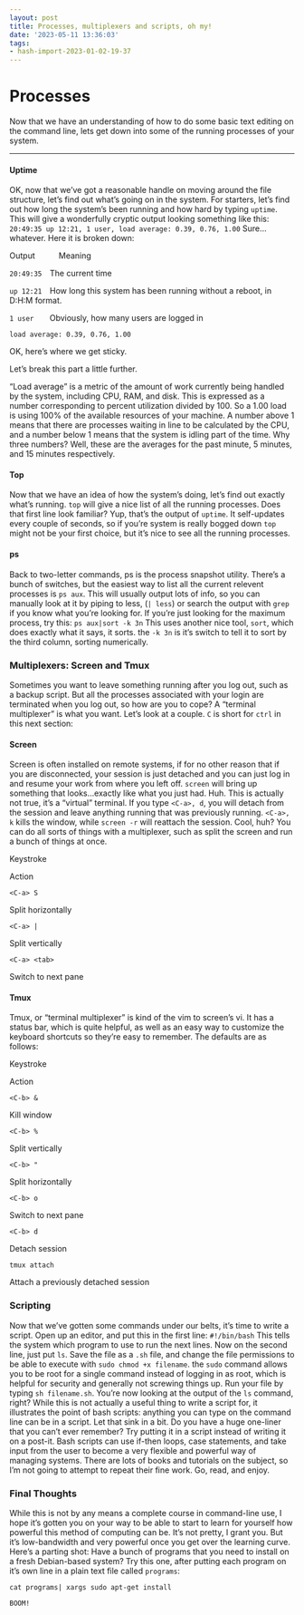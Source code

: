 ```yaml
---
layout: post
title: Processes, multiplexers and scripts, oh my!
date: '2023-05-11 13:36:03'
tags:
- hash-import-2023-01-02-19-37
---
```


# 

# Processes

Now that we have an understanding of how to do some basic text editing on the command line, lets get down into some of the running processes of your system.

* * *

#### Uptime

OK, now that we’ve got a reasonable handle on moving around the file structure, let’s find out what’s going on in the system. For starters, let’s find out how long the system’s been running and how hard by typing `uptime`. This will give a wonderfully cryptic output looking something like this: `20:49:35 up 12:21, 1 user, load average: 0.39, 0.76, 1.00` Sure…whatever. Here it is broken down:

Output   Meaning

`20:49:35` The current time

`up 12:21` How long this system has been running without a reboot, in D:H:M format.

`1 user`  Obviously, how many users are logged in

`load average: 0.39, 0.76, 1.00`

OK, here’s where we get sticky.

Let’s break this part a little further.

“Load average” is a metric of the amount of work currently being handled by the system, including CPU, RAM, and disk. This is expressed as a number corresponding to percent utilization divided by 100. So a 1.00 load is using 100% of the available resources of your machine. A number above 1 means that there are processes waiting in line to be calculated by the CPU, and a number below 1 means that the system is idling part of the time. Why three numbers? Well, these are the averages for the past minute, 5 minutes, and 15 minutes respectively.

#### Top

Now that we have an idea of how the system’s doing, let’s find out exactly what’s running. `top` will give a nice list of all the running processes. Does that first line look familiar? Yup, that’s the output of `uptime`. It self-updates every couple of seconds, so if you’re system is really bogged down `top` might not be your first choice, but it’s nice to see all the running processes.

#### ps

Back to two-letter commands, ps is the process snapshot utility. There’s a bunch of switches, but the easiest way to list all the current relevent processes is `ps aux`. This will usually output lots of info, so you can manually look at it by piping to less, (`| less`) or search the output with `grep` if you know what you’re looking for. If you’re just looking for the maximum process, try this: `ps aux|sort -k 3n` This uses another nice tool, `sort`, which does exactly what it says, it sorts. the `-k 3n` is it’s switch to tell it to sort by the third column, sorting numerically.

### Multiplexers: Screen and Tmux

Sometimes you want to leave something running after you log out, such as a backup script. But all the processes associated with your login are terminated when you log out, so how are you to cope? A “terminal multiplexer” is what you want. Let’s look at a couple. `C` is short for `ctrl` in this next section:

#### Screen

Screen is often installed on remote systems, if for no other reason that if you are disconnected, your session is just detached and you can just log in and resume your work from where you left off. `screen` will bring up something that looks…exactly like what you just had. Huh. This is actually not true, it’s a “virtual” terminal. If you type `<C-a>, d`, you will detach from the session and leave anything running that was previously running. `<C-a>, k` kills the window, while `screen -r` will reattach the session. Cool, huh? You can do all sorts of things with a multiplexer, such as split the screen and run a bunch of things at once.

Keystroke

Action

`<C-a> S`

Split horizontally

`<C-a> |`

Split vertically

`<C-a> <tab>`

Switch to next pane

#### Tmux

Tmux, or “terminal multiplexer” is kind of the vim to screen’s vi. It has a status bar, which is quite helpful, as well as an easy way to customize the keyboard shortcuts so they’re easy to remember. The defaults are as follows:

Keystroke

Action

`<C-b> &`

Kill window

`<C-b> %`

Split vertically

`<C-b> "`

Split horizontally

`<C-b> o`

Switch to next pane

`<C-b> d`

Detach session

`tmux attach`

Attach a previously detached session

### Scripting

Now that we’ve gotten some commands under our belts, it’s time to write a script. Open up an editor, and put this in the first line: `#!/bin/bash` This tells the system which program to use to run the next lines. Now on the second line, just put `ls`. Save the file as a `.sh` file, and change the file permissions to be able to execute with `sudo chmod +x filename`. the `sudo` command allows you to be root for a single command instead of logging in as root, which is helpful for security and generally not screwing things up. Run your file by typing `sh filename.sh`. You’re now looking at the output of the `ls` command, right? While this is not actually a useful thing to write a script for, it illustrates the point of bash scripts: anything you can type on the command line can be in a script. Let that sink in a bit. Do you have a huge one-liner that you can’t ever remember? Try putting it in a script instead of writing it on a post-it. Bash scripts can use if-then loops, case statements, and take input from the user to become a very flexible and powerful way of managing systems. There are lots of books and tutorials on the subject, so I’m not going to attempt to repeat their fine work. Go, read, and enjoy.

### Final Thoughts

While this is not by any means a complete course in command-line use, I hope it’s gotten you on your way to be able to start to learn for yourself how powerful this method of computing can be. It’s not pretty, I grant you. But it’s low-bandwidth and very powerful once you get over the learning curve. Here’s a parting shot: Have a bunch of programs that you need to install on a fresh Debian-based system? Try this one, after putting each program on it’s own line in a plain text file called `programs`:

`cat programs| xargs sudo apt-get install`

`BOOM!`

